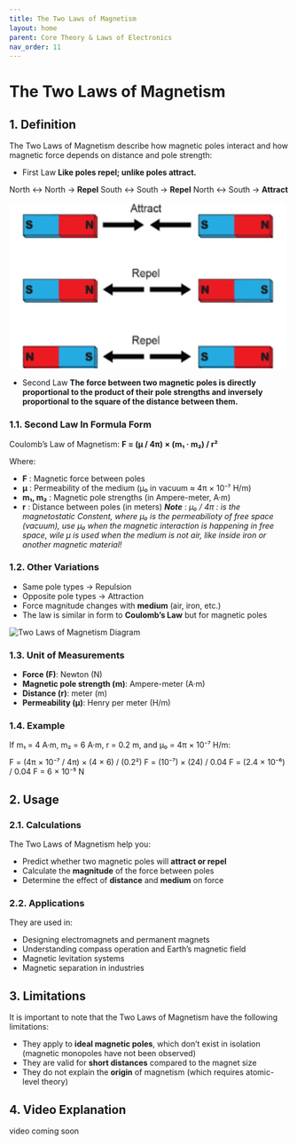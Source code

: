 ```yaml
---
title: The Two Laws of Magnetism
layout: home
parent: Core Theory & Laws of Electronics
nav_order: 11
---
```


# The Two Laws of Magnetism
## 1. Definition

The Two Laws of Magnetism describe how magnetic poles interact and how magnetic force depends on distance and pole strength:

* First Law **Like poles repel; unlike poles attract.**

 North ↔ North → **Repel**
 South ↔ South → **Repel**
 North ↔ South → **Attract**

<img src="\images\firstlawofmagnetism.png" width="500" height="300" alt="First Law of Magnetism Diagram">  

* Second Law **The force between two magnetic poles is directly proportional to the product of their pole strengths and inversely proportional to the square of the distance between them.**

### 1.1. Second Law In Formula Form
Coulomb’s Law of Magnetism:
**F = (μ / 4π) × (m₁ · m₂) / r²**

Where:

* **F** : Magnetic force between poles
* **μ** : Permeability of the medium (μ₀ in vacuum ≈ 4π × 10⁻⁷ H/m)
* **m₁, m₂** : Magnetic pole strengths (in Ampere-meter, A·m)
* **r** : Distance between poles (in meters)
***Note*** : *μ₀ / 4π : is the magnetostatic Constent, where μ₀ is the permeabilioty of free space (vacuum),  use μ₀ when the magnetic interaction is happening in free space, wile μ is used when the medium is not air, like inside iron or another magnetic material!*


### 1.2. Other Variations

* Same pole types → Repulsion
* Opposite pole types → Attraction
* Force magnitude changes with **medium** (air, iron, etc.)
* The law is similar in form to **Coulomb’s Law** but for magnetic poles

<img src="\images\two_laws_magnetism_diagram.svg.png" width="500" height="300" alt="Two Laws of Magnetism Diagram">  



### 1.3. Unit of Measurements

* **Force (F)**: Newton (N)
* **Magnetic pole strength (m)**: Ampere-meter (A·m)
* **Distance (r)**: meter (m)
* **Permeability (μ)**: Henry per meter (H/m)


### 1.4. Example

If m₁ = 4 A·m, m₂ = 6 A·m, r = 0.2 m, and μ₀ = 4π × 10⁻⁷ H/m:

F = (4π × 10⁻⁷ / 4π) × (4 × 6) / (0.2²)
F = (10⁻⁷) × (24) / 0.04
F = (2.4 × 10⁻⁶) / 0.04
F = 6 × 10⁻⁵ N


## 2. Usage

### 2.1. Calculations

The Two Laws of Magnetism help you:

* Predict whether two magnetic poles will **attract or repel**
* Calculate the **magnitude** of the force between poles
* Determine the effect of **distance** and **medium** on force

### 2.2. Applications

They are used in:

* Designing electromagnets and permanent magnets
* Understanding compass operation and Earth’s magnetic field
* Magnetic levitation systems
* Magnetic separation in industries


## 3. Limitations

It is important to note that the Two Laws of Magnetism have the following limitations:

* They apply to **ideal magnetic poles**, which don’t exist in isolation (magnetic monopoles have not been observed)
* They are valid for **short distances** compared to the magnet size
* They do not explain the **origin** of magnetism (which requires atomic-level theory)



## 4. Video Explanation

video coming soon


